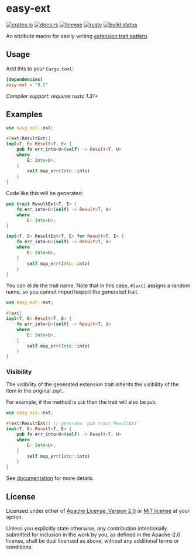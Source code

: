 # easy-ext

[![crates.io](https://img.shields.io/crates/v/easy-ext.svg?style=flat-square&logo=rust)](https://crates.io/crates/easy-ext)
[![docs.rs](https://img.shields.io/badge/docs.rs-easy--ext-blue?style=flat-square)](https://docs.rs/easy-ext)
[![license](https://img.shields.io/badge/license-Apache--2.0_OR_MIT-blue.svg?style=flat-square)](#license)
[![rustc](https://img.shields.io/badge/rustc-1.31+-blue.svg?style=flat-square)](https://www.rust-lang.org)
[![build status](https://img.shields.io/github/workflow/status/taiki-e/easy-ext/CI/master?style=flat-square)](https://github.com/taiki-e/easy-ext/actions?query=workflow%3ACI+branch%3Amaster)

An attribute macro for easily writing [extension trait pattern](https://github.com/rust-lang/rfcs/blob/master/text/0445-extension-trait-conventions.md).

## Usage

Add this to your `Cargo.toml`:

```toml
[dependencies]
easy-ext = "0.2"
```

*Compiler support: requires rustc 1.31+*

## Examples

```rust
use easy_ext::ext;

#[ext(ResultExt)]
impl<T, E> Result<T, E> {
    pub fn err_into<U>(self) -> Result<T, U>
    where
        E: Into<U>,
    {
        self.map_err(Into::into)
    }
}
```

Code like this will be generated:

```rust
pub trait ResultExt<T, E> {
    fn err_into<U>(self) -> Result<T, U>
    where
        E: Into<U>;
}

impl<T, E> ResultExt<T, E> for Result<T, E> {
    fn err_into<U>(self) -> Result<T, U>
    where
        E: Into<U>,
    {
        self.map_err(Into::into)
    }
}
```

You can elide the trait name. Note that in this case, `#[ext]` assigns a random name, so you cannot import/export the generated trait.

```rust
use easy_ext::ext;

#[ext]
impl<T, E> Result<T, E> {
    fn err_into<U>(self) -> Result<T, U>
    where
        E: Into<U>,
    {
        self.map_err(Into::into)
    }
}
```

### Visibility

The visibility of the generated extension trait inherits the visibility of the item in the original `impl`.

For example, if the method is `pub` then the trait will also be `pub`:

```rust
use easy_ext::ext;

#[ext(ResultExt)] // generate `pub trait ResultExt`
impl<T, E> Result<T, E> {
    pub fn err_into<U>(self) -> Result<T, U>
    where
        E: Into<U>,
    {
        self.map_err(Into::into)
    }
}
```

See [documentation](https://docs.rs/easy-ext) for more details.

## License

Licensed under either of [Apache License, Version 2.0](LICENSE-APACHE) or [MIT license](LICENSE-MIT) at your option.

Unless you explicitly state otherwise, any contribution intentionally submitted for inclusion in the work by you, as defined in the Apache-2.0 license, shall be dual licensed as above, without any additional terms or conditions.
